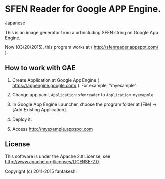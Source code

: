 # SFEN Reader for Google APP Engine.

[Japanese](README.ja.md)

This is an image generator from a url including SFEN string on Google App Engine.

Now (03/20/2015), this program works at ( http://sfenreader.appspot.com/ ).

## How to work with GAE

1. Create Application at Google App Engine (  https://appengine.google.com/ ). For example, "myexample".

1. Change app.yaml, `Application:sfenreader` to `Application:myexapmle`

1. In Google App Engine Launcher, choose the program folder at [File] -> [Add Existing Application].

1. Deploy it.

1. Access http://myexample.appspot.com

## License

This software is under the Apache 2.0 License, see http://www.apache.org/licenses/LICENSE-2.0.

Copyright (c) 2011-2015 fantakeshi
